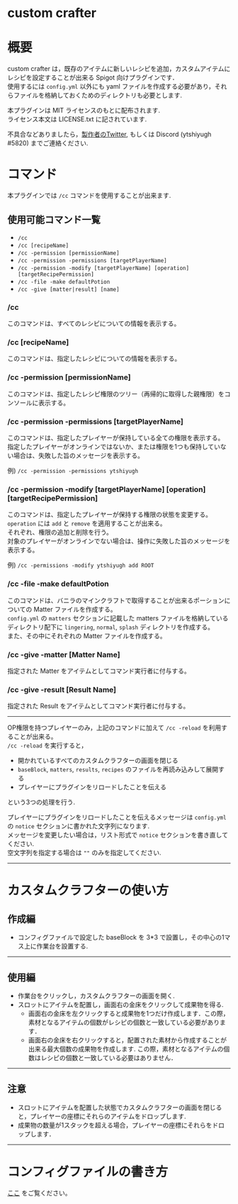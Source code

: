 # custom crafter

# 概要
custom crafter は，既存のアイテムに新しいレシピを追加，カスタムアイテムにレシピを設定することが出来る Spigot 向けプラグインです．  
使用するには `config.yml` 以外にも yaml ファイルを作成する必要があり，それらファイルを格納しておくためのディレクトリも必要とします.  

本プラグインは MIT ライセンスのもとに配布されます.  
ライセンス本文は LICENSE.txt に記されています.  

不具合などありましたら，[製作者のTwitter](https://twitter.com/yt0f1), もしくは Discord (ytshiyugh #5820) までご連絡ください.  

# コマンド
 本プラグインでは `/cc` コマンドを使用することが出来ます.  

## 使用可能コマンド一覧
- `/cc`
- `/cc [recipeName]`
- `/cc -permission [permissionName]`
- `/cc -permission -permissions [targetPlayerName]`
- `/cc -permission -modify [targetPlayerName] [operation] [targetRecipePermission]`
- `/cc -file -make defaultPotion`
- `/cc -give [matter|result] [name]`

### /cc
このコマンドは、すべてのレシピについての情報を表示する。

### /cc [recipeName]
このコマンドは、指定したレシピについての情報を表示する。

### /cc -permission [permissionName]
このコマンドは、指定したレシピ権限のツリー（再帰的に取得した親権限）をコンソールに表示する。

### /cc -permission -permissions [targetPlayerName]
このコマンドは、指定したプレイヤーが保持している全ての権限を表示する。<br>
指定したプレイヤーがオンラインではないか、または権限を1つも保持していない場合は、失敗した旨のメッセージを表示する。<br>

例)
`/cc -permission -permissions ytshiyugh`

### /cc -permission -modify [targetPlayerName] [operation] [targetRecipePermission]
このコマンドは、指定したプレイヤーが保持する権限の状態を変更する。<br>
`operation` には `add` と `remove` を適用することが出来る。<br>
それぞれ、権限の追加と削除を行う。<br>
対象のプレイヤーがオンラインでない場合は、操作に失敗した旨のメッセージを表示する。<br>

例)
`/cc -permissions -modify ytshiyugh add ROOT`

### /cc -file -make defaultPotion
このコマンドは、バニラのマインクラフトで取得することが出来るポーションについての Matter ファイルを作成する。<br>
`config.yml` の `matters` セクションに記載した matters ファイルを格納しているディレクトリ配下に `lingering`, `normal`, `splash` ディレクトリを作成する。<br>
また、その中にそれぞれの Matter ファイルを作成する。


### /cc -give -matter [Matter Name]
指定された Matter をアイテムとしてコマンド実行者に付与する。

### /cc -give -result [Result Name]
指定された Result をアイテムとしてコマンド実行者に付与する。

---
OP権限を持つプレイヤーのみ，上記のコマンドに加えて `/cc -reload` を利用することが出来る。  
`/cc -reload` を実行すると，
- 開かれているすべてのカスタムクラフターの画面を閉じる
- `baseBlock`, `matters`, `results`, `recipes` のファイルを再読み込みして展開する
- プレイヤーにプラグインをリロードしたことを伝える  

という3つの処理を行う.  

プレイヤーにプラグインをリロードしたことを伝えるメッセージは `config.yml` の `notice` セクションに書かれた文字列になります.  
メッセージを変更したい場合は，リスト形式で `notice` セクションを書き直してください.  
空文字列を指定する場合は `""` のみを指定してください.

---
# カスタムクラフターの使い方
## 作成編
- コンフィグファイルで設定した baseBlock を 3*3 で設置し，その中心の1マス上に作業台を設置する.
---
## 使用編
- 作業台をクリックし，カスタムクラフターの画面を開く.  
- スロットにアイテムを配置し，画面右の金床をクリックして成果物を得る.
  - 画面右の金床を左クリックすると成果物を1つだけ作成します．この際，素材となるアイテムの個数がレシピの個数と一致している必要があります．
  - 画面右の金床を右クリックすると，配置された素材から作成することが出来る最大個数の成果物を作成します. この際，素材となるアイテムの個数はレシピの個数と一致している必要はありません．
---

## 注意
- スロットにアイテムを配置した状態でカスタムクラフターの画面を閉じると，プレイヤーの座標にそれらのアイテムをドロップします.  
- 成果物の数量が1スタックを超える場合，プレイヤーの座標にそれらをドロップします．
---

# コンフィグファイルの書き方
[ここ](https://github.com/Sakaki-Aruka/custom-crafter-config/blob/master/config_description.md) をご覧ください。
